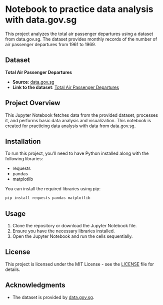 # Notebook to practice data analysis with data.gov.sg

This project analyzes the total air passenger departures using a dataset from data.gov.sg. The dataset provides monthly records of the number of air passenger departures from 1961 to 1969.

## Dataset

**Total Air Passenger Departures**

- **Source**: [data.gov.sg](https://beta.data.gov.sg/datasets/d_a81d5f8d52b89970823dcb17c3e9a77f/view)
- **Link to the dataset**: [Total Air Passenger Departures](https://beta.data.gov.sg/datasets/d_a81d5f8d52b89970823dcb17c3e9a77f/view)

## Project Overview

This Jupyter Notebook fetches data from the provided dataset, processes it, and performs basic data analysis and visualization. This notebook is created for practicing data analysis with data from data.gov.sg.

## Installation

To run this project, you'll need to have Python installed along with the following libraries:

- requests
- pandas
- matplotlib

You can install the required libraries using pip:

```sh
pip install requests pandas matplotlib
```

## Usage

1. Clone the repository or download the Jupyter Notebook file.
2. Ensure you have the necessary libraries installed.
3. Open the Jupyter Notebook and run the cells sequentially.

## License

This project is licensed under the MIT License - see the [LICENSE](LICENSE) file for details.

## Acknowledgments

- The dataset is provided by [data.gov.sg](https://data.gov.sg).